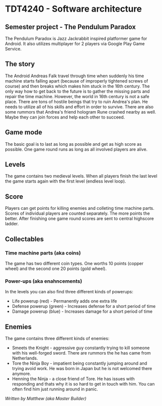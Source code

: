 # TDT4240 - Software architecture
## Semester project - The Pendulum Paradox
The Pendulum Paradox is Jazz Jackrabbit inspired platformer game for Android. It also utilizes multiplayer for 2 players via Google Play Game Service.

## The story
The Android Andreas Falk travel through time when suddenly his time machine starts falling apart (because of improperly tightened screws of course) and then breaks which makes him stuck in the 16th century. The only way how to get back to the future is to gather the missing parts and repair the time machine. However, the world in 16th century is not a safe place. There are tons of hostile beings that try to ruin Andrea's plan. He needs to utilize all of his skills and effort in order to survive. There are also some rummors that Andrea's friend hologram Rune crashed nearby as well. Maybe they can join forces and help each other to succeed.

## Game mode
The basic goal is to last as long as possible and get as high score as possible. One game round runs as long as all involved players are alive.

## Levels
The game contains two medieval levels. When all players finish the last level the game starts again with the first level (endless level loop).

## Score
Players can get points for killing enemies and colleting time machine parts. Scores of individual players are counted separately. The more points the better. After finishing one game round scores are sent to central highscore ladder.

## Collectables
### Time machine parts (aka coins)
The game has two different coin types. One worths 10 points (copper wheel) and the second one 20 points (gold wheel).

### Power-ups (aka enahncements)
In the levels you can also find three different kinds of powerups:
* Life powerup (red) - Permanently adds one extra life
* Defense powerup (green) - Increases defense for a short period of time
* Damage powerup (blue) - Increases damage for a short period of time

## Enemies
The game contains three different kinds of enemies:
* Smeets the Knight - aggressive guy constantly trying to kill someone with his well-forged sword. There are rummors the he has came from Netherlands.
* Tore the Ninja Boy - impatient being constantly jumping around and trying avoid work. He was born in Japan but he is not welcomed there anymore.
* Henning the Ninja - a close friend of Tore. He has issues with responding and thats why it is so hard to get in touch with him. You can often find him just running around in panic.

_Written by Matthew (aka Master Builder)_